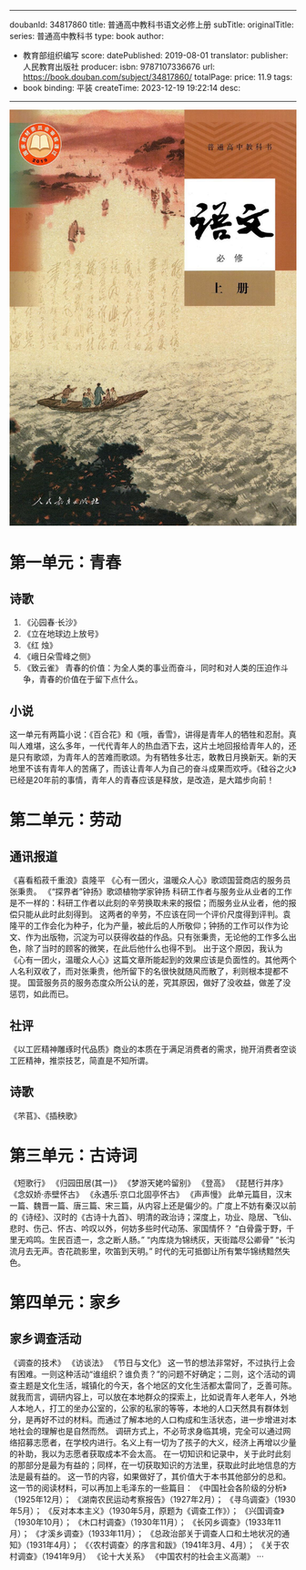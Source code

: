 


---
doubanId: 34817860
title: 普通高中教科书语文必修上册
subTitle: 
originalTitle: 
series: 普通高中教科书
type: book
author: 
  - 教育部组织编写
score: 
datePublished: 2019-08-01
translator: 
publisher: 人民教育出版社
producer: 
isbn: 9787107336676
url: https://book.douban.com/subject/34817860/
totalPage: 
price: 11.9
tags:  
  - book
binding: 平装
createTime: 2023-12-19 19:22:14
desc: 
---

![image](assets/s33567668.jpg)

# 第一单元：青春
## 诗歌
1. 《沁园春·长沙》
2. 《立在地球边上放号》
3. 《红 烛》
4. 《峨日朵雪峰之侧》
5. 《致云雀》
青春的价值：为全人类的事业而奋斗，同时和对人类的压迫作斗争，青春的价值在于留下点什么。
## 小说
这一单元有两篇小说：《百合花》和《哦，香雪》，讲得是青年人的牺牲和忍耐。真叫人难堪，这么多年，一代代青年人的热血洒下去，这片土地回报给青年人的，还是只有歌颂，为青年人的苦难而歌颂。为有牺牲多壮志，敢教日月换新天。新的天地里不该有青年人的苦痛了，而该让青年人为自己的奋斗成果而欢呼。《硅谷之火》已经是20年前的事情，青年人的青春应该是释放，是改造，是大踏步向前！
# 第二单元：劳动
## 通讯报道
《喜看稻菽千重浪》袁隆平
《心有一团火，温暖众人心》歌颂国营商店的服务员张秉贵。
《“探界者”钟扬》歌颂植物学家钟扬
科研工作者与服务业从业者的工作是不一样的：科研工作者以此刻的辛劳换取未来的报偿；而服务业从业者，他的报偿只能从此时此刻得到。
这两者的辛劳，不应该在同一个评价尺度得到评判。袁隆平的工作会化为种子，化为产量，被此后的人所敬仰；钟扬的工作可以作为论文、作为出版物，沉淀为可以获得收益的作品。只有张秉贵，无论他的工作多么出色，除了当时的顾客的微笑，在此后他什么也得不到。
出于这个原因，我认为《心有一团火，温暖众人心》这篇文章所能起到的效果应该是负面性的。其他两个人名利双收了，而对张秉贵，他所留下的名很快就随风而散了，利则根本提都不提。
国营服务员的服务态度众所公认的差，究其原因，做好了没收益，做差了没惩罚，如此而已。
## 社评
《以工匠精神雕琢时代品质》商业的本质在于满足消费者的需求，抛开消费者空谈工匠精神，推崇技艺，简直是不知所谓。
## 诗歌
《芣苢》、《插秧歌》
# 第三单元：古诗词
《短歌行》
《归园田居(其一)》
《梦游天姥吟留别》
《登高》
《琵琶行并序》
《念奴娇·赤壁怀古》
《永遇乐·京口北固亭怀古》
《声声慢》
此单元篇目，汉末一篇、魏晋一篇、唐三篇、宋三篇，从内容上还是偏少的。广度上不妨有秦汉以前的《诗经》、汉时的《古诗十九首》、明清的政治诗；深度上，功业、隐居、飞仙、悲时、伤己、怀古、吟叹以外，何妨多些时代动荡、家国情怀？
“白骨露于野，千里无鸡鸣。生民百遗一，念之断人肠。”
“内库烧为锦绣灰，天街踏尽公卿骨”
“长沟流月去无声。杏花疏影里，吹笛到天明。”
时代的无可抵御让所有繁华锦绣黯然失色。
# 第四单元：家乡
## 家乡调查活动
《调查的技术》
《访谈法》
《节日与文化》
这一节的想法非常好，不过执行上会有困难。一则这种活动“谁组织？谁负责？”的问题不好确定；二则，这个活动的调查主题是文化生活，城镇化的今天，各个地区的文化生活都太雷同了，乏善可陈。
就我而言，调研内容上，可以放在本地群众的探索上，比如说青年人老年人，外地人本地人，打工的坐办公室的，公家的私家的等等，本地的人口天然具有群体划分，是再好不过的材料。而通过了解本地的人口构成和生活状态，进一步增进对本地社会的理解也是自然而然。
调研方式上，不必苛求身临其境，完全可以通过网络招募志愿者，在学校内进行。名义上有一切为了孩子的大义，经济上再增以少量的补助，我以为志愿者获取成本不会太高。
在一切知识和记录中，关于此时此刻的那部分是最为有益的；同样，在一切获取知识的方法里，获取此时此地信息的方法是最有益的。
这一节的内容，如果做好了，其价值大于本书其他部分的总和。
这一节的阅读材料，可以再加上毛泽东的一些篇目：
《中国社会各阶级的分析》（1925年12月）；
《湖南农民运动考察报告》（1927年2月）；
《寻乌调查》（1930年5月）；
《反对本本主义》（1930年5月，原题为《调查工作》）；
《兴国调查》（1930年10月）；
《木口村调查》（1930年11月）；
《长冈乡调查》（1933年11月）；
《才溪乡调查》（1933年11月）；
《总政治部关于调查人口和土地状况的通知》（1931年4月）；
《〈农村调查〉的序言和跋》（1941年3月、4月）；
《关于农村调查》（1941年9月）
《论十大关系》
《中国农村的社会主义高潮》
···
